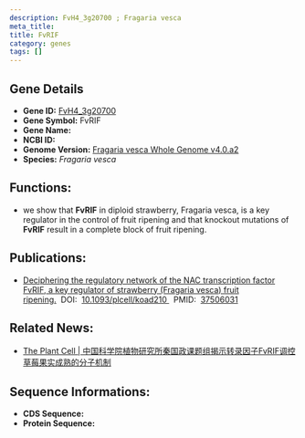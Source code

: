 ```yaml
---
description: FvH4_3g20700 ; Fragaria vesca
meta_title:
title: FvRIF
category: genes
tags: []
---
```


## Gene Details
- **Gene ID:**	[FvH4_3g20700](FvH4_3g20700)
- **Gene Symbol:** FvRIF
- **Gene Name:** 
- **NCBI ID:** [](https://www.ncbi.nlm.nih.gov/gene/?term=)
- **Genome Version:** [Fragaria vesca Whole Genome v4.0.a2]()
- **Species:** *Fragaria vesca*

## Functions:
   - we show that **FvRIF** in diploid strawberry, Fragaria vesca, is a key regulator in the control of fruit ripening and that knockout mutations of **FvRIF** result in a complete block of fruit ripening.

## Publications:
   - [Deciphering the regulatory network of the NAC transcription factor FvRIF, a key regulator of strawberry (Fragaria vesca) fruit ripening.]( https://academic.oup.com/plcell/article/35/11/4020/7233020?login=true)&nbsp;&nbsp;DOI:&nbsp;&nbsp;[10.1093/plcell/koad210 ](https://academic.oup.com/plcell/article/35/11/4020/7233020?login=true)&nbsp;&nbsp;PMID:&nbsp;&nbsp;[37506031](https://pubmed.ncbi.nlm.nih.gov/37506031/)

## Related News:
   - [The Plant Cell | 中国科学院植物研究所秦国政课题组揭示转录因子FvRIF调控草莓果实成熟的分子机制](https://mp.weixin.qq.com/s/TusADvP0fVuJdiBkU67duw)

## Sequence Informations:
- **CDS Sequence:**
- **Protein Sequence:**
